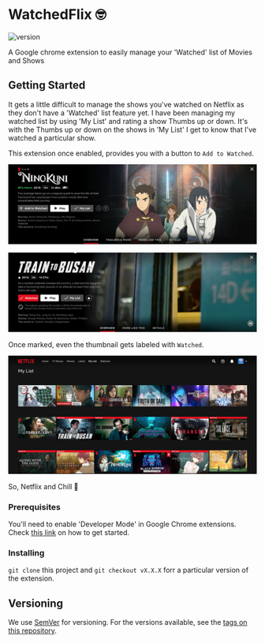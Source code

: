 # WatchedFlix 🤓

![version](https://img.shields.io/badge/version-0.0.1-green.svg)

A Google chrome extension to easily manage your 'Watched' list of Movies and Shows

## Getting Started

It gets a little difficult to manage the shows you've watched on Netflix as they don't have a 'Watched' list feature yet. I have been managing my watched list by using 'My List' and rating a show Thumbs up or down. It's with the Thumbs up or down on the shows in 'My List' I get to know that I've watched a particular show.

This extension once enabled, provides you with a button to `Add to Watched`. 

![Add to Watched](https://raw.githubusercontent.com/surajsau/Netflix-ChromeXtsn/master/images/add_to_watch.png)

![Added to Watched](https://raw.githubusercontent.com/surajsau/Netflix-ChromeXtsn/master/images/watched.png)

Once marked, even the thumbnail gets labeled with `Watched`.

![Watched label](https://raw.githubusercontent.com/surajsau/Netflix-ChromeXtsn/master/images/label.png)

<!-- Also, there's a `Watched List` tab which will show you the list of all the Shows you've marked `Watched`. -->

<!-- ![Watched List](https://raw.githubusercontent.com/surajsau/Netflix-ChromeXtsn/master/images/watched_list.png) -->

So, Netflix and Chill 🥳

### Prerequisites

You'll need to enable 'Developer Mode' in Google Chrome extensions. Check [this link](https://developer.chrome.com/extensions/getstarted) on how to get started.

### Installing

`git clone` this project and `git checkout vX.X.X` forr a particular version of the extension. 

## Versioning

We use [SemVer](http://semver.org/) for versioning. For the versions available, see the [tags on this repository](https://github.com/surajsau/Netflix-ChromeXtsn/tags). 
